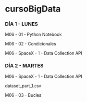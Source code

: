 # cursoBigData

<h3>DÍA 1 - LUNES</h3>

<p>M06 - 01 - Python Notebook</p>
<p>M06 - 02 - Condicionales</p>
<p>M06 - SpaceX - 1 - Data Collection API</p>

<h3>DÍA 2 - MARTES</h3>

<p>M06 - SpaceX - 1 - Data Collection API</p>
<p>dataset_part_1.csv</p>
<p>M06 - 03 - Bucles</p>
